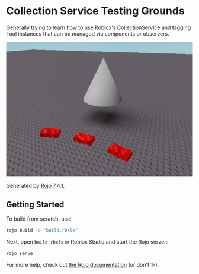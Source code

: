 # Collection Service Testing Grounds

Generally trying to learn how to use Roblox's CollectionService and tagging Tool instances that can be managed via components or observers.

![An empty plain with some red bricks and a conspicuous floating grey cone.](thumbnail.png)

Generated by [Rojo](https://github.com/rojo-rbx/rojo) 7.4.1.

## Getting Started

To build from scratch, use:

```bash
rojo build -o "build.rbxlx"
```

Next, open `build.rbxlx` in Roblox Studio and start the Rojo server:

```bash
rojo serve
```

For more help, check out [the Rojo documentation](https://rojo.space/docs) (or don't :P).

